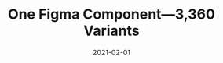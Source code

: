 ---
date: 2021-02-01
publisher: uxdesigncc
tags:
  - components
  - figma
target_url: https://uxdesign.cc/one-variant-to-rule-them-all-92e685bae918
title: One Figma Component—3,360 Variants
---